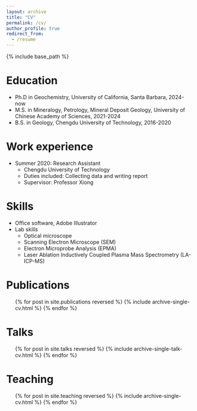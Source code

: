 ```yaml
---
layout: archive
title: "CV"
permalink: /cv/
author_profile: true
redirect_from:
  - /resume
---
```


{% include base_path %}

Education
======
* Ph.D in Geochemistry, University of California, Santa Barbara, 2024-now
* M.S. in Mineralogy, Petrology, Mineral Deposit Geology, University of Chinese Academy of Sciences, 2021-2024
* B.S. in Geology, Chengdu University of Technology, 2016-2020

Work experience
======
* Summer 2020: Research Assistant
  * Chengdu University of Technology
  * Duties included: Collecting data and writing report
  * Supervisor: Professor Xiong
  
Skills
======
* Office software, Adobe Illustrator
* Lab skills
  * Optical microscope
  * Scanning Electron Microscope (SEM)
  * Electron Microprobe Analysis (EPMA)
  * Laser Ablation Inductively Coupled Plasma Mass Spectrometry (LA-ICP-MS)

Publications
======
  <ul>{% for post in site.publications reversed %}
    {% include archive-single-cv.html %}
  {% endfor %}</ul>
  
Talks
======
  <ul>{% for post in site.talks reversed %}
    {% include archive-single-talk-cv.html  %}
  {% endfor %}</ul>
  
Teaching
======
  <ul>{% for post in site.teaching reversed %}
    {% include archive-single-cv.html %}
  {% endfor %}</ul>
  
